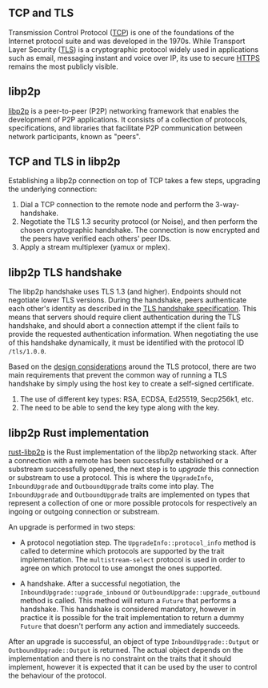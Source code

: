 ## TCP and TLS
Transmission Control Protocol ([TCP]) is one of the foundations of the Internet protocol suite and was
developed in the 1970s. While Transport Layer Security ([TLS]) is a cryptographic protocol widely used
in applications such as email, messaging instant and voice over IP, its use to secure [HTTPS] remains
the most publicly visible.

## libp2p 

[libp2p] is a peer-to-peer (P2P) networking framework that enables the development of P2P applications.
It consists of a collection of protocols, specifications, and libraries that facilitate P2P communication
between network participants, known as "peers".

## TCP and TLS in libp2p

Establishing a libp2p connection on top of TCP takes a few steps, upgrading the underlying connection:

1. Dial a TCP connection to the remote node and perform the 3-way-handshake.
2. Negotiate the TLS 1.3 security protocol (or Noise), and then perform the chosen cryptographic
   handshake. The connection is now encrypted and the peers have verified each others' peer IDs.
3. Apply a stream multiplexer (yamux or mplex).

## libp2p TLS handshake

The libp2p handshake uses TLS 1.3 (and higher). Endpoints should not negotiate lower TLS versions.
During the handshake, peers authenticate each other's identity as described in the [TLS handshake specification].
This means that servers should require client authentication during the TLS handshake, and should abort
a connection attempt if the client fails to provide the requested authentication information. When
negotiating the use of this handshake dynamically, it must be identified with the protocol ID `/tls/1.0.0`.

Based on the [design considerations] around the TLS protocol, there are two main requirements that prevent
the common way of running a TLS handshake by simply using the host key to create a self-signed certificate.
1. The use of different key types: RSA, ECDSA, Ed25519, Secp256k1, etc.
2. The need to be able to send the key type along with the key.

## libp2p Rust implementation

[rust-libp2p] is the Rust implementation of the libp2p networking stack. After a connection with a
remote has been successfully established or a substream successfully opened, the next step is to
*upgrade* this connection or substream to use a protocol. This is where the `UpgradeInfo`, `InboundUpgrade`
and `OutboundUpgrade` traits come into play. The `InboundUpgrade` and `OutboundUpgrade` traits are
implemented on types that represent a collection of one or more possible protocols for respectively
an ingoing or outgoing connection or substream.

An upgrade is performed in two steps:

- A protocol negotiation step. The `UpgradeInfo::protocol_info` method is called to determine
which protocols are supported by the trait implementation. The `multistream-select` protocol
is used in order to agree on which protocol to use amongst the ones supported.

- A handshake. After a successful negotiation, the `InboundUpgrade::upgrade_inbound` or
`OutboundUpgrade::upgrade_outbound` method is called. This method will return a `Future` that
performs a handshake. This handshake is considered mandatory, however in practice it is
possible for the trait implementation to return a dummy `Future` that doesn't perform any
action and immediately succeeds.

After an upgrade is successful, an object of type `InboundUpgrade::Output` or
`OutboundUpgrade::Output` is returned. The actual object depends on the implementation and
there is no constraint on the traits that it should implement, however it is expected that it
can be used by the user to control the behaviour of the protocol.


[TCP]: https://datatracker.ietf.org/doc/rfc9293
[TLS]: https://datatracker.ietf.org/doc/rfc8446
[HTTPS]: https://datatracker.ietf.org/doc/rfc9110
[libp2p]: https://docs.libp2p.io/
[TLS handshake specification]: https://github.com/libp2p/specs/blob/master/tls/tls.md
[design considerations]: https://github.com/libp2p/specs/blob/master/tls/design%20considerations.md
[rust-libp2p]: https://github.com/libp2p/rust-libp2p